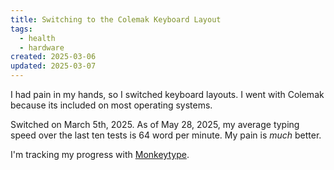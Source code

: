 ```yaml
---
title: Switching to the Colemak Keyboard Layout
tags:
  - health
  - hardware
created: 2025-03-06
updated: 2025-03-07
---
```


I had pain in my hands, so I switched keyboard layouts. I went with Colemak because its included on most operating systems.

Switched on March 5th, 2025. As of May 28, 2025, my average typing speed over the last ten tests is 64 word per minute. My pain is *much* better.

I'm tracking my progress with [Monkeytype](https://monkeytype.com/).
